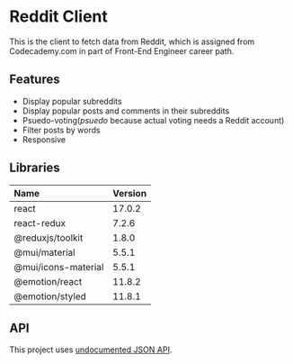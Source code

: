 # Reddit Client
This is the client to fetch data from Reddit, which is assigned from Codecademy.com in part of Front-End Engineer career path.

## Features
* Display popular subreddits
* Display popular posts and comments in their subreddits
* Psuedo-voting(_psuedo_ because actual voting needs a Reddit account)
* Filter posts by words
* Responsive

## Libraries
|Name|Version|
|:---|:------|
|react|17.0.2|
|react-redux|7.2.6|
|@reduxjs/toolkit|1.8.0|
|@mui/material|5.5.1|
|@mui/icons-material|5.5.1|
|@emotion/react|11.8.2|
|@emotion/styled|11.8.1|

## API
This project uses [undocumented JSON API](https://github.com/reddit-archive/reddit/wiki/JSON).